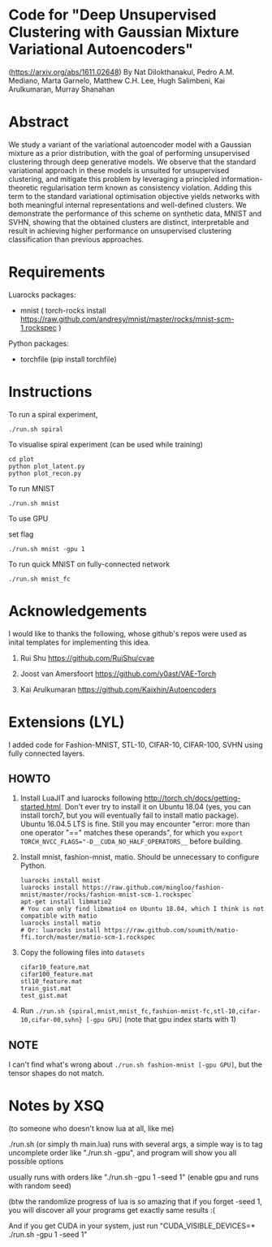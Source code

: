 # Code for "Deep Unsupervised Clustering with Gaussian Mixture Variational Autoencoders"
(https://arxiv.org/abs/1611.02648)
By
Nat Dilokthanakul, Pedro A.M. Mediano, Marta Garnelo, Matthew C.H. Lee, Hugh Salimbeni, Kai Arulkumaran, Murray Shanahan

# Abstract
We study a variant of the variational autoencoder model with a Gaussian mixture as a prior distribution, with the goal of performing unsupervised clustering through deep generative models. We observe that the standard variational approach in these models is unsuited for unsupervised clustering, and mitigate this problem by leveraging a principled information-theoretic regularisation term known as consistency violation. Adding this term to the standard variational optimisation objective yields networks with both meaningful internal representations and well-defined clusters. We demonstrate the performance of this scheme on synthetic data, MNIST and SVHN, showing that the obtained clusters are distinct, interpretable and result in achieving higher performance on unsupervised clustering classification than previous approaches.

# Requirements
Luarocks packages:
- mnist ( torch-rocks install https://raw.github.com/andresy/mnist/master/rocks/mnist-scm-1.rockspec )

Python packages:
- torchfile (pip install torchfile)

# Instructions

To run a spiral experiment,

	./run.sh spiral

To visualise spiral experiment (can be used while training)

	cd plot
	python plot_latent.py
	python plot_recon.py


To run MNIST

	./run.sh mnist

To use GPU

set flag

	./run.sh mnist -gpu 1

To run quick MNIST on fully-connected network

	./run.sh mnist_fc

# Acknowledgements

I would like to thanks the following, whose github's repos were used as inital templates for implementing this idea.

1. Rui Shu https://github.com/RuiShu/cvae

2. Joost van Amersfoort https://github.com/y0ast/VAE-Torch

3. Kai Arulkumaran https://github.com/Kaixhin/Autoencoders

# Extensions (LYL)

I added code for Fashion-MNIST, STL-10, CIFAR-10, CIFAR-100, SVHN using fully connected layers.

## HOWTO

1. Install LuaJIT and luarocks following http://torch.ch/docs/getting-started.html. Don't ever try to install it on Ubuntu 18.04 (yes, you can install torch7, but you will eventually fail to install matio package). Ubuntu 16.04.5 LTS is fine. Still you may encounter "error: more than one operator "==" matches these operands", for which you `export TORCH_NVCC_FLAGS="-D__CUDA_NO_HALF_OPERATORS__` before building.

2. Install mnist, fashion-mnist, matio. Should be unnecessary to configure Python.

   ```shell
   luarocks install mnist
   luarocks install https://raw.github.com/mingloo/fashion-mnist/master/rocks/fashion-mnist-scm-1.rockspec`
   apt-get install libmatio2	
   # You can only find libmatio4 on Ubuntu 18.04, which I think is not compatible with matio
   luarocks install matio
   # Or: luarocks install https://raw.github.com/soumith/matio-ffi.torch/master/matio-scm-1.rockspec
   ```

3. Copy the following files into `datasets`

   ```
   cifar10_feature.mat
   cifar100_feature.mat
   stl10_feature.mat
   train_gist.mat
   test_gist.mat	
   ```

4. Run `./run.sh {spiral,mnist,mnist_fc,fashion-mnist-fc,stl-10,cifar-10,cifar-00,svhn} [-gpu GPU]` (note that gpu index starts with 1)

## NOTE

I can't find what's wrong about `./run.sh fashion-mnist [-gpu GPU]`,  but the tensor shapes do not match.

# Notes by XSQ
(to someone who doesn't know lua at all, like me)

./run.sh (or simply th main.lua) runs with several args, a simple way is to tag uncomplete order like "./run.sh -gpu", and program will show you all possible options

usually runs with orders like "./run.sh -gpu 1 -seed 1" (enable gpu and runs with random seed)

(btw the randomlize progress of lua is so amazing that if you forget -seed 1, you will discover all your programs get exactly same results :(

And if you get CUDA in your system, just run "CUDA_VISIBLE_DEVICES=* ./run.sh -gpu 1 -seed 1"
